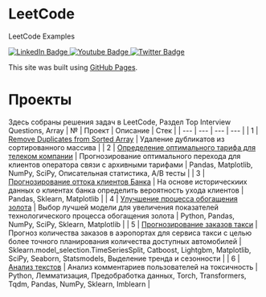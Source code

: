 # LeetCode
LeetCode Examples
<div id="badges">
  <a href="your-linkedin-URL">
    <img src="https://img.shields.io/badge/LinkedIn-blue?style=for-the-badge&logo=linkedin&logoColor=white" alt="LinkedIn Badge"/>
  </a>
  <a href="your-youtube-URL">
    <img src="https://img.shields.io/badge/YouTube-red?style=for-the-badge&logo=youtube&logoColor=white" alt="Youtube Badge"/>
  </a>
  <a href="your-twitter-URL">
    <img src="https://img.shields.io/badge/Twitter-blue?style=for-the-badge&logo=twitter&logoColor=white" alt="Twitter Badge"/>
  </a>
</div>



This site was built using [GitHub Pages](https://pages.github.com/).
# Проекты
Здесь собраны решения задач в LeetCode, Раздел Top Interview Questions, Array
| № | Проект | Описание | Стек |
| --- | --- | --- | --- |
| 1 | [Remove Duplicates from Sorted Array](https://leetcode.com/problems/remove-duplicates-from-sorted-array/submissions/962493886/) | Удаление дубликатов из  сортированного массива |
| 2 | [Определение оптимального тарифа для телеком компании](https://github.com/EduardR7/YandexPracticum/blob/main/tariffs_recommendation/06_tariffs_recommendation.ipynb) | Прогнозирование оптимального перехода для клиентов оператора связи с архивными тарифами | Pandas, Matplotlib, NumPy, SciPy, Описательная статистика, A/B тесты |
| 3 | [Прогнозирование оттока клиентов Банка](https://github.com/EduardR7/YandexPracticum/blob/main/churn_rate_predict/07_churn_rate_predict.ipynb) | На основе историческиих данных о клиентах банка определить вероятность ухода клиентов | Pandas, Sklearn, Matplotlib |
| 4 | [Улучшение процесса обогащения золота](https://github.com/EduardR7/YandexPracticum/blob/main/tech_process/09-tech_process.ipynb) | Выбор лучшей модели для увеличения показателей технологического процесса обогащения золота | Python, Pandas, NumPy, SciPy, Sklearn, Matplotlib |
| 5 | [Прогнозирование заказов такси](https://github.com/EduardR7/YandexPracticum/blob/main/taxi-predict/12_taxi.ipynb) | Прогноз количества заказов в аэропортах для сервиса такси с целью более точного планирования количества доступных автомобилей | Sklearn.model_selection.TimeSeriesSplit, Catboost, Lightgbm, Matplotlib, SciPy, Seaborn, Statsmodels, Выделение тренда и сезонности |
| 6 | [Анализ текстов](https://github.com/EduardR7/YandexPracticum/blob/main/toxic-comments/13_toxic.ipynb) | Анализ комментариев пользователей на токсичность | Python, Лемматизация, Предобработка данных, Torch, Transformers, Tqdm, Pandas, NumPy, Sklearn, Imblearn |

